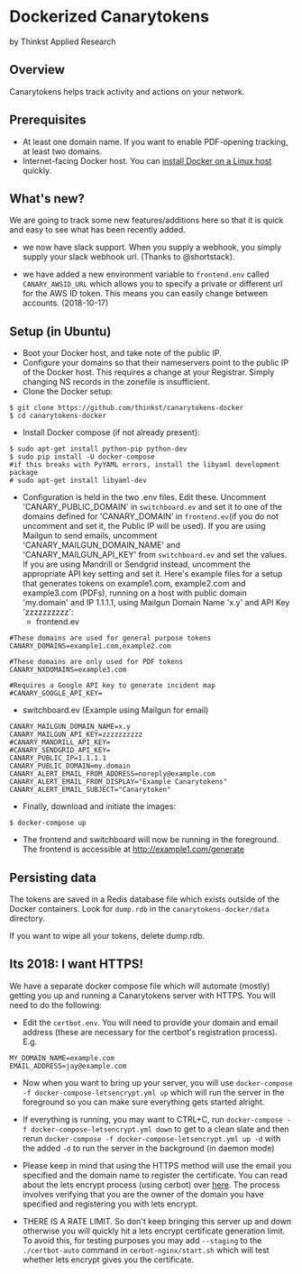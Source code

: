 Dockerized Canarytokens
=======================
by Thinkst Applied Research

Overview
--------
Canarytokens helps track activity and actions on your network.

Prerequisites
-------------
* At least one domain name. If you want to enable PDF-opening tracking, at least two domains.
* Internet-facing Docker host. You can [install Docker on a Linux host](https://docs.docker.com/installation/) quickly.

What's new?
-----------
We are going to track some new features/additions here so that it is quick and easy to see what has been recently added.

- we now have slack support. When you supply a webhook, you simply supply your slack webhook url. (Thanks to @shortstack).

- we have added a new environment variable to `frontend.env` called `CANARY_AWSID_URL` which allows you to specify a private or
  different url for the AWS ID token. This means you can easily change between accounts. (2018-10-17)

Setup (in Ubuntu)
-----------------
* Boot your Docker host, and take note of the public IP.
* Configure your domains so that their nameservers point to the public IP of the Docker host. This requires a change at your Registrar. Simply changing NS records in the zonefile is insufficient.
* Clone the Docker setup:
```
$ git clone https://github.com/thinkst/canarytokens-docker
$ cd canarytokens-docker
```
* Install Docker compose (if not already present):
```
$ sudo apt-get install python-pip python-dev
$ sudo pip install -U docker-compose
#if this breaks with PyYAML errors, install the libyaml development package
# sudo apt-get install libyaml-dev
```
* Configuration is held in the two .env files. Edit these. Uncomment 'CANARY_PUBLIC_DOMAIN' in ```switchboard.ev``` and set it to one of the domains defined for 'CANARY_DOMAIN' in ```frontend.ev```(if you do not uncomment and set it, the Public IP will be used).  If you are using Mailgun to send emails, uncomment 'CANARY_MAILGUN_DOMAIN_NAME' and 'CANARY_MAILGUN_API_KEY' from ```switchboard.ev``` and set the values.  If you are using Mandrill or Sendgrid instead, uncomment the appropriate API key setting and set it. Here's example files for a setup that generates tokens on example1.com, example2.com and example3.com (PDFs), running on a host with public domain 'my.domain' and IP 1.1.1.1, using Mailgun Domain Name 'x.y' and API Key 'zzzzzzzzzz':
  * frontend.ev
```
#These domains are used for general purpose tokens
CANARY_DOMAINS=example1.com,example2.com

#These domains are only used for PDF tokens
CANARY_NXDOMAINS=example3.com

#Requires a Google API key to generate incident map
#CANARY_GOOGLE_API_KEY=

```
  * switchboard.ev (Example using Mailgun for email)
```
CANARY_MAILGUN_DOMAIN_NAME=x.y
CANARY_MAILGUN_API_KEY=zzzzzzzzzz
#CANARY_MANDRILL_API_KEY=
#CANARY_SENDGRID_API_KEY=
CANARY_PUBLIC_IP=1.1.1.1
CANARY_PUBLIC_DOMAIN=my.domain
CANARY_ALERT_EMAIL_FROM_ADDRESS=noreply@example.com
CANARY_ALERT_EMAIL_FROM_DISPLAY="Example Canarytokens"
CANARY_ALERT_EMAIL_SUBJECT="Canarytoken"
```
* Finally, download and initiate the images:
```
$ docker-compose up
```
* The frontend and switchboard will now be running in the foreground. The frontend is accessible at http://example1.com/generate

Persisting data
---------------

The tokens are saved in a Redis database file which exists outside of the Docker containers. Look for ```dump.rdb``` in the ```canarytokens-docker/data``` directory.

If you want to wipe all your tokens, delete dump.rdb.

Its 2018: I want HTTPS!
-----------------------
We have a separate docker compose file which will automate (mostly) getting you up and running a Canarytokens server with HTTPS. 
You will need to do the following:

* Edit the ```certbot.env```. You will need to provide your domain and email address (these are necessary for the certbot's registration process). 
E.g. 
```
MY_DOMAIN_NAME=example.com
EMAIL_ADDRESS=jay@example.com
```
* Now when you want to bring up your server, you will use ```docker-compose -f docker-compose-letsencrypt.yml up``` which will run the
server in the foreground so you can make sure everything gets started alright.

* If everything is running, you may want to CTRL+C, run ```docker-compose -f docker-compose-letsencrypt.yml down``` to get to a clean slate and then rerun ```docker-compose -f docker-compose-letsencrypt.yml up -d``` with the added ```-d``` to run the server in the background (in daemon mode)

* Please keep in mind that using the HTTPS method will use the email you specified and the domain name to register the certificate. You can read about the lets encrypt process (using cerbot) over [here](https://certbot.eff.org/lets-encrypt/ubuntuxenial-nginx). The process involves verifying that you are the owner of the domain you have specified and registering you with lets encrypt. 

* THERE IS A RATE LIMIT. So don't keep bringing this server up and down otherwise you will quickly hit a lets encrypt certificate generation limit. To avoid this, for testing purposes you may add ```--staging``` to the ```./certbot-auto``` command in ```cerbot-nginx/start.sh``` which will test whether lets encrypt gives you the certificate. 
